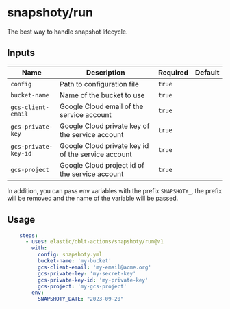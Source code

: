 # <!--name-->snapshoty/run<!--/name-->

<!--description-->
The best way to handle snapshot lifecycle.
<!--/description-->

## Inputs
<!--inputs-->
| Name                 | Description                                        | Required | Default |
|----------------------|----------------------------------------------------|----------|---------|
| `config`             | Path to configuration file                         | `true`   | ` `     |
| `bucket-name`        | Name of the bucket to use                          | `true`   | ` `     |
| `gcs-client-email`   | Google Cloud email of the service account          | `true`   | ` `     |
| `gcs-private-key`    | Google Cloud private key of the service account    | `true`   | ` `     |
| `gcs-private-key-id` | Google Cloud private key id of the service account | `true`   | ` `     |
| `gcs-project`        | Google Cloud project id of the service account     | `true`   | ` `     |
<!--/inputs-->

In addition, you can pass env variables with the prefix `SNAPSHOTY_`, the prefix will be removed and the name
of the variable will be passed.

## Usage

<!--usage action="elastic/oblt-actions/snapshoty/run" version="env:VERSION"-->
```yaml
    steps:
      - uses: elastic/oblt-actions/snapshoty/run@v1
        with:
          config: snapshoty.yml
          bucket-name: 'my-bucket'
          gcs-client-email: 'my-email@acme.org'
          gcs-private-ley: 'my-secret-key'
          gcs-private-key-id: 'my-private-key'
          gcs-project: 'my-gcs-project'
        env:
          SNAPSHOTY_DATE: "2023-09-20"
```

<!--/usage-->

